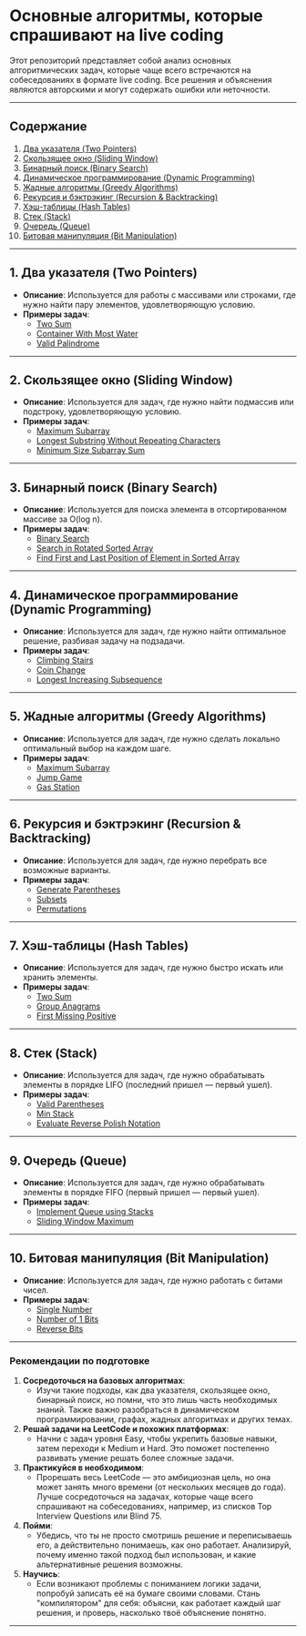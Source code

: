 # Основные алгоритмы, которые спрашивают на live coding

Этот репозиторий представляет собой анализ основных алгоритмических задач, которые чаще всего встречаются на собеседованиях в формате live coding. Все решения и объяснения являются авторскими и могут содержать ошибки или неточности.

---

## Содержание
1. [Два указателя (Two Pointers)](#два-указателя-two-pointers)
2. [Скользящее окно (Sliding Window)](#скользящее-окно-sliding-window)
3. [Бинарный поиск (Binary Search)](#бинарный-поиск-binary-search)
4. [Динамическое программирование (Dynamic Programming)](#динамическое-программирование-dynamic-programming)
5. [Жадные алгоритмы (Greedy Algorithms)](#жадные-алгоритмы-greedy-algorithms)
6. [Рекурсия и бэктрэкинг (Recursion & Backtracking)](#рекурсия-и-бэктрэкинг-recursion--backtracking)
7. [Хэш-таблицы (Hash Tables)](#хэш-таблицы-hash-tables)
8. [Стек (Stack)](#стек-stack)
9. [Очередь (Queue)](#очередь-queue)
10. [Битовая манипуляция (Bit Manipulation)](#битовая-манипуляция-bit-manipulation)

---

## 1. Два указателя (Two Pointers) <a name="два-указателя-two-pointers"></a>
   - **Описание**: Используется для работы с массивами или строками, где нужно найти пару элементов, удовлетворяющую условию.
   - **Примеры задач**:
     - [Two Sum](https://leetcode.com/problems/two-sum/)
     - [Container With Most Water](https://leetcode.com/problems/container-with-most-water/)
     - [Valid Palindrome](https://leetcode.com/problems/valid-palindrome/)

---

## 2. Скользящее окно (Sliding Window) <a name="скользящее-окно-sliding-window"></a>
   - **Описание**: Используется для задач, где нужно найти подмассив или подстроку, удовлетворяющую условию.
   - **Примеры задач**:
     - [Maximum Subarray](https://leetcode.com/problems/maximum-subarray/)
     - [Longest Substring Without Repeating Characters](https://leetcode.com/problems/longest-substring-without-repeating-characters/)
     - [Minimum Size Subarray Sum](https://leetcode.com/problems/minimum-size-subarray-sum/)

---

## 3. Бинарный поиск (Binary Search) <a name="бинарный-поиск-binary-search"></a>
   - **Описание**: Используется для поиска элемента в отсортированном массиве за O(log n).
   - **Примеры задач**:
     - [Binary Search](https://leetcode.com/problems/binary-search/)
     - [Search in Rotated Sorted Array](https://leetcode.com/problems/search-in-rotated-sorted-array/)
     - [Find First and Last Position of Element in Sorted Array](https://leetcode.com/problems/find-first-and-last-position-of-element-in-sorted-array/)

---

## 4. Динамическое программирование (Dynamic Programming) <a name="динамическое-программирование-dynamic-programming"></a>
   - **Описание**: Используется для задач, где нужно найти оптимальное решение, разбивая задачу на подзадачи.
   - **Примеры задач**:
     - [Climbing Stairs](https://leetcode.com/problems/climbing-stairs/)
     - [Coin Change](https://leetcode.com/problems/coin-change/)
     - [Longest Increasing Subsequence](https://leetcode.com/problems/longest-increasing-subsequence/)

---

## 5. Жадные алгоритмы (Greedy Algorithms) <a name="жадные-алгоритмы-greedy-algorithms"></a>
   - **Описание**: Используется для задач, где нужно сделать локально оптимальный выбор на каждом шаге.
   - **Примеры задач**:
     - [Maximum Subarray](https://leetcode.com/problems/maximum-subarray/)
     - [Jump Game](https://leetcode.com/problems/jump-game/)
     - [Gas Station](https://leetcode.com/problems/gas-station/)

---

## 6. Рекурсия и бэктрэкинг (Recursion & Backtracking) <a name="рекурсия-и-бэктрэкинг-recursion--backtracking"></a>
   - **Описание**: Используется для задач, где нужно перебрать все возможные варианты.
   - **Примеры задач**:
     - [Generate Parentheses](https://leetcode.com/problems/generate-parentheses/)
     - [Subsets](https://leetcode.com/problems/subsets/)
     - [Permutations](https://leetcode.com/problems/permutations/)

---

## 7. Хэш-таблицы (Hash Tables) <a name="хэш-таблицы-hash-tables"></a>
   - **Описание**: Используется для задач, где нужно быстро искать или хранить элементы.
   - **Примеры задач**:
     - [Two Sum](https://leetcode.com/problems/two-sum/)
     - [Group Anagrams](https://leetcode.com/problems/group-anagrams/)
     - [First Missing Positive](https://leetcode.com/problems/first-missing-positive/)

---

## 8. Стек (Stack) <a name="стек-stack"></a>
   - **Описание**: Используется для задач, где нужно обрабатывать элементы в порядке LIFO (последний пришел — первый ушел).
   - **Примеры задач**:
     - [Valid Parentheses](https://leetcode.com/problems/valid-parentheses/)
     - [Min Stack](https://leetcode.com/problems/min-stack/)
     - [Evaluate Reverse Polish Notation](https://leetcode.com/problems/evaluate-reverse-polish-notation/)

---

## 9. Очередь (Queue) <a name="очередь-queue"></a>
   - **Описание**: Используется для задач, где нужно обрабатывать элементы в порядке FIFO (первый пришел — первый ушел).
   - **Примеры задач**:
     - [Implement Queue using Stacks](https://leetcode.com/problems/implement-queue-using-stacks/)
     - [Sliding Window Maximum](https://leetcode.com/problems/sliding-window-maximum/)

---

## 10. Битовая манипуляция (Bit Manipulation) <a name="битовая-манипуляция-bit-manipulation"></a>
   - **Описание**: Используется для задач, где нужно работать с битами чисел.
   - **Примеры задач**:
     - [Single Number](https://leetcode.com/problems/single-number/)
     - [Number of 1 Bits](https://leetcode.com/problems/number-of-1-bits/)
     - [Reverse Bits](https://leetcode.com/problems/reverse-bits/)

---

### Рекомендации по подготовке
1. **Сосредоточься на базовых алгоритмах**:
   - Изучи такие подходы, как два указателя, скользящее окно, бинарный поиск, но помни, что это лишь часть необходимых знаний. Также важно разобраться в динамическом программировании, графах, жадных алгоритмах и других темах.
2. **Решай задачи на LeetCode и похожих платформах**:
   - Начни с задач уровня Easy, чтобы укрепить базовые навыки, затем переходи к Medium и Hard. Это поможет постепенно развивать умение решать более сложные задачи.
3. **Практикуйся в необходимом**:
   - Прорешать весь LeetCode — это амбициозная цель, но она может занять много времени (от нескольких месяцев до года). Лучше сосредоточься на задачах, которые чаще всего спрашивают на собеседованиях, например, из списков Top Interview Questions или Blind 75.
4. **Пойми**:
   - Убедись, что ты не просто смотришь решение и переписываешь его, а действительно понимаешь, как оно работает. Анализируй, почему именно такой подход был использован, и какие альтернативные решения возможны.
5. **Научись**:
   - Если возникают проблемы с пониманием логики задачи, попробуй записать её на бумаге своими словами. Стань "компилятором" для себя: объясни, как работает каждый шаг решения, и проверь, насколько твоё объяснение понятно.

---

